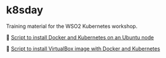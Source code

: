 # k8sday

Training material for the WSO2 Kubernetes workshop.

📜 [Script to install Docker and Kubernetes on an Ubuntu node](docker-kubeadm-k8s-install.sh)

📜 [Script to install VirtualBox image with Docker and Kubernetes](kday_create_vm.sh)
